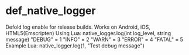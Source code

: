# def_native_logger
Defold log enable for release builds. Works on Android, iOS, HTML5(Emscripten)
Using Lua: 
native_logger.log(int log_level, string message)
"DEBUG" = 1
"INFO" = 2
"WARN" = 3
"ERROR" = 4
"FATAL" = 5
Example Lua:
 native_logger.log(1, "Test debug message")

